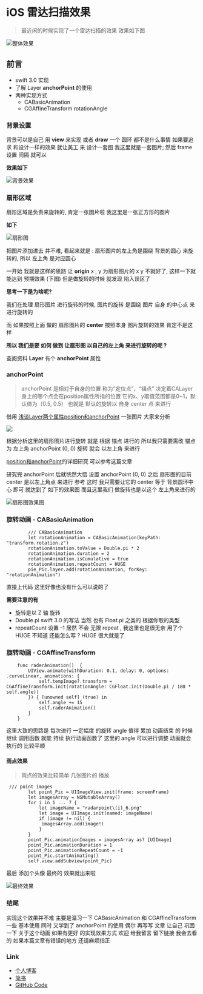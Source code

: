 # iOS 雷达扫描效果

> 最近闲的时候实现了一个雷达扫描的效果
> 效果如下图 

![整体效果](http://upload-images.jianshu.io/upload_images/1805099-4ae2a76265b8e598.gif?imageMogr2/auto-orient/strip)

## 前言
* swift 3.0 实现
* 了解 Layer **anchorPoint** 的使用
* 两种实现方式 
  - CABasicAnimation
  - CGAffineTransform rotationAngle 



### 背景设置

 背景可以是自己 用 **view** 来实现 或者 **draw** 一个 圆环 都不是什么事情
 如果要追求 和设计一样的效果 就让美工 来 设计一套图
 我这里就是一套图片; 然后 frame 设置 间隔 就可以 
  
**效果如下**

![背景效果](http://upload-images.jianshu.io/upload_images/1805099-46e82bd9689914ce.png?imageMogr2/auto-orient/strip%7CimageView2/2/w/375)

### 扇形区域

 扇形区域是负责来旋转的, 肯定一张图片啦 
 我这里是一张正方形的图片 
 
 **如下**

![扇形图](http://upload-images.jianshu.io/upload_images/1805099-6cbc975c80fe2361.png?imageMogr2/auto-orient/strip%7CimageView2/2/w/1240)

把图片添加进去 并不难, 看起来就是 : 扇形图片的左上角是围绕 背景的圆心 来旋转的, 所以 左上角 是对应圆心 

一开始 我就是这样的思路
让 **origin** x , y 为扇形图片的 x y 不就好了, 这样一下就能达到 预期效果 (下图) 但是做旋转的时候 就发现 陷入误区了

**思考一下是为啥呢?**

 我们在处理 扇形图片 进行旋转的时候, 图片的旋转 是围绕 图片 自身 的中心点 来进行旋转的

而 如果按照上面 做的 扇形图片的 **center**  按照本身 图片旋转的效果 肯定不是这样

**所以 我们是要 如何 做到 让扇形图 以自己的左上角 来进行旋转的呢 ?**

查阅资料 **Layer** 有个 **anchorPoint** 属性

### anchorPoint

> anchorPoint 是相对于自身的位置 
> 称为“定位点”、“锚点”
> 决定着CALayer身上的哪个点会在position属性所指的位置
> 它的x、y取值范围都是0~1，默认值为（0.5, 0.5）
> 也就是 默认的旋转以 自身 center 点 来进行


借用 [浅谈Layer两个属性position和anchorPoint](http://www.jianshu.com/p/7703e6fc6191) 一张图片 大家来分析

![](http://upload-images.jianshu.io/upload_images/1805099-f7e2396ee2bd1032.png?imageMogr2/auto-orient/strip%7CimageView2/2/w/375)

根据分析这里的扇形图片进行旋转 就是 根据 锚点 进行的 
所以我只需要需改 锚点 为 左上角 anchorPoint (0, 0)
旋转 就会 以左上角 来进行

[position和anchorPoint](http://blog.csdn.net/sinat_27706697/article/details/46489105)的详细研究 可以参考这篇文章

研究完 anchorPoint 后就恍然大悟 设置 anchorPoint (0, 0) 之后
扇形图的目前 center 是以左上角点 来进行 参考 
这时 我只需要让它的 center 等于 背景圆环中心 即可
就达到了 如下的效果图 
而且这里我们 做旋转也是以这个 左上角来进行的 

![扇形图效果图](http://upload-images.jianshu.io/upload_images/1805099-19bc9aa09ed9816e.png?imageMogr2/auto-orient/strip%7CimageView2/2/w/375)

### 旋转动画 - CABasicAnimation


```
        /// CABasicAnimation
        let rotationAnimation = CABasicAnimation(keyPath: "transform.rotation.z")
        rotationAnimation.toValue = Double.pi * 2
        rotationAnimation.duration = 2
        rotationAnimation.isCumulative = true
        rotationAnimation.repeatCount = HUGE
        pie_Pic.layer.add(rotationAnimation, forKey: "rotationAnimation")
```

直接上代码 这里好像也没有什么可以说的了

**需要注意的有** 

* 旋转是以 Z 轴 旋转 
* Double.pi swift 3.0 的写法 当然 也有 Float.pi 之类的 根据你取的类型
* repeatCount 设置 -1 居然 不会 无限 repeat , 我这里也是很无奈 用了个 HUGE 不知道 还能怎么写 ?  HUGE 很大就是了

### 旋转动画 - CGAffineTransform


```
    func raderAnimation()  {
        UIView.animate(withDuration: 0.1, delay: 0, options: .curveLinear, animations: {
            self.tempImage?.transform = CGAffineTransform.init(rotationAngle: CGFloat.init(Double.pi / 180 * self.angle))
        }) { [unowned self] (true) in
            self.angle += 15
            self.raderAnimation()
        }
    }
```

这里大致的思路是 每次进行 一定幅度 的旋转
angle 值得 累加
动画结束 的 时候 继续 调用函数 就能 持续 执行动画函数了
这里的 angle 可以进行调整 动画就会 执行的 比较平顺


#### 雨点效果

> 雨点的效果比较简单 
> 几张图片的 播放 

```
 /// point images
        let point_Pic = UIImageView.init(frame: screenFrame)
        let imagesArray = NSMutableArray()
        for i in 1 ... 7 {
            let imageName = "radarpoint\(i)_6.png"
            let image = UIImage.init(named: imageName)
            if (image != nil) {
             imagesArray.add(image!)
            }
        }
        point_Pic.animationImages = imagesArray as? [UIImage]
        point_Pic.animationDuration = 1
        point_Pic.animationRepeatCount = -1
        point_Pic.startAnimating()
        self.view.addSubview(point_Pic)
```

最后 添加个头像 最终的 效果就出来啦 

![最终效果](http://upload-images.jianshu.io/upload_images/1805099-e4ead4dd48ca73c5.png?imageMogr2/auto-orient/strip%7CimageView2/2/w/375)


### 结尾

实现这个效果并不难
主要是温习一下 CABasicAnimation 和 CGAffineTransform 一些 基本使用 
同时 又学到了 anchorPoint 的使用 偶尔 再写写 文章 让自己 巩固 一下
关于这个动画 如果有更好 的实现效果方式
欢迎 给我留言 留下链接 我会去看的 
如果本篇文章有错误的地方 还请麻烦指正 
 
### Link 

* [个人博客](http://civelxu.com/2017/09/10/iOS%20雷达扫描效果/)
* [简书](http://www.jianshu.com/p/75498fdc2974)
* [GitHub Code](https://github.com/CivelXu/Radar-scanning-UI)
